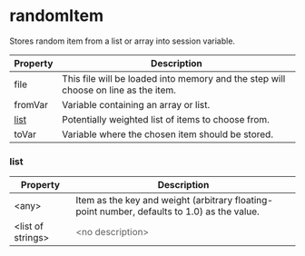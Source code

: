 # randomItem

Stores random item from a list or array into session variable. 

| Property | Description |
| ------- | -------- |
| file | This file will be loaded into memory and the step will choose on line as the item.  |
| fromVar | Variable containing an array or list.  |
| [list](#list) | Potentially weighted list of items to choose from.  |
| toVar | Variable where the chosen item should be stored.  |

### <a id="list"></a>list

| Property | Description |
| ------- | -------- |
| &lt;any&gt; | Item as the key and weight (arbitrary floating-point number, defaults to 1.0) as the value.  |
| &lt;list of strings&gt; | <font color="#606060">&lt;no description&gt;</font> |

